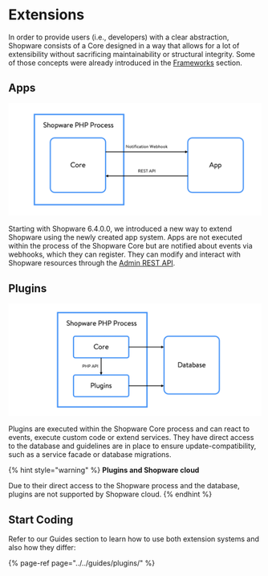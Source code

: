 # Extensions

In order to provide users \(i.e., developers\) with a clear abstraction, Shopware consists of a Core designed in a way that allows for a lot of extensibility without sacrificing maintainability or structural integrity. Some of those concepts were already introduced in the [Frameworks](../framework/) section.

## Apps

![](../../.gitbook/assets/app-extension-model.png)

Starting with Shopware 6.4.0.0, we introduced a new way to extend Shopware using the newly created app system. Apps are not executed within the process of the Shopware Core but are notified about events via webhooks, which they can register. They can modify and interact with Shopware resources through the [Admin REST API](https://shopware.stoplight.io/docs/admin-api).

## Plugins

![](../../.gitbook/assets/plugin-extension-model.png)

Plugins are executed within the Shopware Core process and can react to events, execute custom code or extend services. They have direct access to the database and guidelines are in place to ensure update-compatibility, such as a service facade or database migrations.

{% hint style="warning" %}
**Plugins and Shopware cloud**

Due to their direct access to the Shopware process and the database, plugins are not supported by Shopware cloud.
{% endhint %}

## Start Coding

Refer to our Guides section to learn how to use both extension systems and also how they differ:

{% page-ref page="../../guides/plugins/" %}
